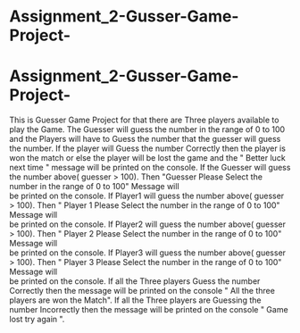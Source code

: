 # Assignment_2-Gusser-Game-Project-
# Assignment_2-Gusser-Game-Project-
This is Guesser Game Project for that there are Three players available to play the Game.
The Guesser will guess the number in the range of 0 to 100 and the Players will have to Guess the number that the guesser will guess the number.
If the player will Guess the number Correctly then the player is won the match or else the player will be lost the game and the " Better luck next time " message will be printed on the console.
If the Guesser will guess the number above( guesser > 100). Then "Guesser Please Select the number in the range of 0 to 100" Message will  
be printed on the console.
If Player1 will guess the number above( guesser > 100). Then " Player 1 Please Select the number in the range of 0 to 100" Message will  
be printed on the console.
If Player2 will guess the number above( guesser > 100). Then " Player 2 Please Select the number in the range of 0 to 100" Message will  
be printed on the console.
If Player3 will guess the number above( guesser > 100). Then " Player 3 Please Select the number in the range of 0 to 100" Message will  
be printed on the console.
If all the Three players Guess the number Correctly then the message will be printed on the console " All the three players are won the Match".
If all the Three players are Guessing the number Incorrectly then the message will be printed on the console " Game lost try again ".
